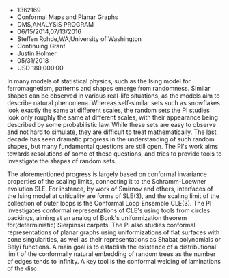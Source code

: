 
* 1362169
* Conformal Maps and Planar Graphs
* DMS,ANALYSIS PROGRAM
* 06/15/2014,07/13/2016
* Steffen Rohde,WA,University of Washington
* Continuing Grant
* Justin Holmer
* 05/31/2018
* USD 180,000.00

In many models of statistical physics, such as the Ising model for
ferromagnetism, patterns and shapes emerge from randomness. Similar shapes can
be observed in various real-life situations, as the models aim to describe
natural phenomena. Whereas self-similar sets such as snowflakes look exactly the
same at different scales, the random sets the PI studies look only roughly the
same at different scales, with their appearance being described by some
probabilistic law. While these sets are easy to observe and not hard to
simulate, they are difficult to treat mathematically. The last decade has seen
dramatic progress in the understanding of such random shapes, but many
fundamental questions are still open. The PI's work aims towards resolutions of
some of these questions, and tries to provide tools to investigate the shapes of
random sets.

The aforementioned progress is largely based on conformal invariance properties
of the scaling limits, connecting it to the Schramm-Loewner evolution SLE. For
instance, by work of Smirnov and others, interfaces of the Ising model at
criticality are forms of SLE(3), and the scaling limit of the collection of
outer loops is the Conformal Loop Ensemble CLE(3). The PI investigates conformal
representations of CLE's using tools from circles packings, aiming at an analog
of Bonk's uniformization theorem for(deterministic) Sierpinski carpets. The PI
also studies conformal representations of planar graphs using uniformizations of
flat surfaces with cone singularities, as well as their representations as
Shabat polynomials or Belyi functions. A main goal is to establish the existence
of a distributional limit of the conformally natural embedding of random trees
as the number of edges tends to infinity. A key tool is the conformal welding of
laminations of the disc.

